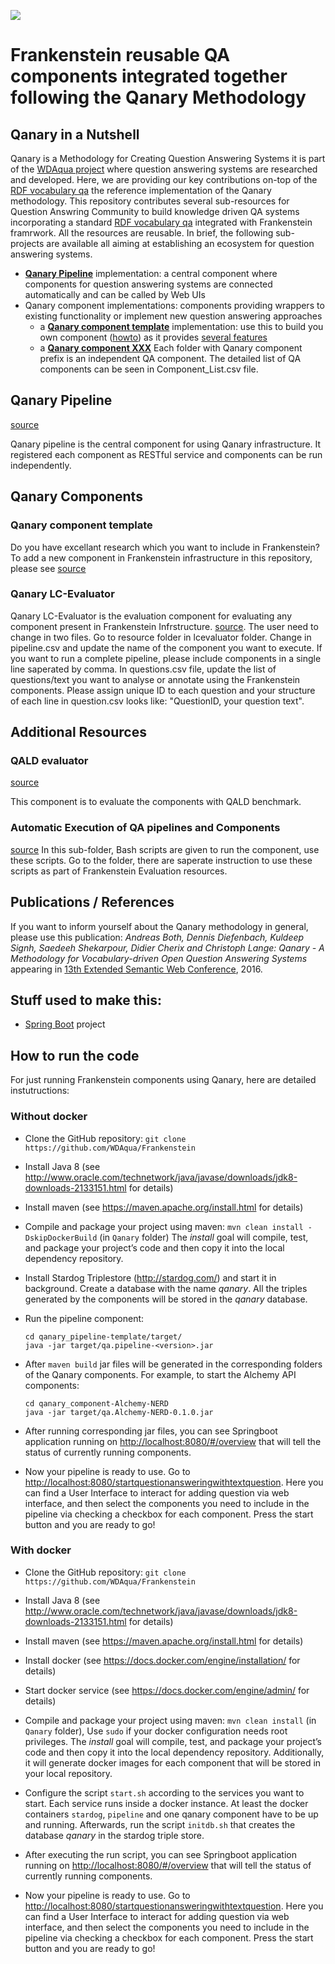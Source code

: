 ![](https://raw.githubusercontent.com/WDAqua/Qanary/master/doc/logo-qanary_s.png)

# Frankenstein reusable QA components integrated together following the Qanary Methodology
## Qanary in a Nutshell

Qanary is a Methodology for Creating Question Answering Systems it is part of the [WDAqua project](http://wdaqua.informatik.uni-bonn.de) where question answering systems are researched and developed. Here, we are providing our key contributions on-top of the [RDF vocabulary qa](https://github.com/WDAqua/QAOntology) the reference implementation of the Qanary methodology. This repository contributes several sub-resources for Question Answring Community to build knowledge driven QA systems incorporating a standard [RDF vocabulary qa](https://github.com/WDAqua/QAOntology) integrated with Frankenstein framrwork. All the resources are reusable. In brief, the following sub-projects are available all aiming at establishing an ecosystem for question answering systems.

 * [**Qanary Pipeline**](#qanarypipeline) implementation: a central component where components for question answering systems are connected automatically and can be called by Web UIs
 * Qanary component implementations: components providing wrappers to existing functionality or implement new question answering approaches
   * a [**Qanary component template**](#qanarycomponenttemplate) implementation: use this to build you own component ([howto]()) as it provides [several features]()
    * a [**Qanary component XXX**](#qanarycomponenttemplate) Each folder with Qanary component prefix is an independent QA component. The detailed list of QA components can be seen in Component_List.csv file.
    
 
  

<a name="qanarypipeline"></a>
## Qanary Pipeline

[source](https://github.com/WDAqua/Qanary/tree/master/qanary_pipeline-template)

Qanary pipeline is the central component for using Qanary infrastructure. It registered each component as RESTful service and components can be run independently.


<a name="qanarycomponents"></a>
## Qanary Components


<a name="qanarycomponenttemplate"></a>
### Qanary component template
 Do you have excellant research which you want to include in Frankenstein? To add a new component in Frankenstein infrastructure in this repository, please see [source](https://github.com/WDAqua/Qanary/wiki)
 

<a name="qanarylcevaluator"></a>
### Qanary LC-Evaluator
Qanary LC-Evaluator is the evaluation component for evaluating any component present in Frankenstein Infrstructure.
[source](https://github.com/WDAqua/Frankenstein/tree/master/Qanary/lcevaluator). The user need to change in two files. Go to resource folder in lcevaluator folder. Change in pipeline.csv and update the name of the component you want to execute. If you want to run a complete pipeline, please include components in a single line saperated by comma. In questions.csv file, update the list of questions/text you want to analyse or annotate using the Frankenstein components. Please assign unique ID to each question and your structure of each line in question.csv looks like: "QuestionID, your question text".

## Additional Resources


<a name="qaldevaluator"></a>
### QALD evaluator
[source](https://github.com/WDAqua/Qanary/tree/master/qald-evaluator)

This component is to evaluate the components with QALD benchmark.


<a name="qaldnerddataset"></a>
### Automatic Execution of QA pipelines and Components
[source](https://github.com/WDAqua/Frankenstein/tree/master/Qanary/scripts/server-bash)
In this sub-folder, Bash scripts are given to run the component, use these scripts. Go to the folder, there are saperate instruction to use these scripts as part of Frankenstein Evaluation resources.



## Publications / References

If you want to inform yourself about the Qanary methodology in general, please use this publication:  *Andreas Both, Dennis Diefenbach, Kuldeep Signh, Saedeeh Shekarpour, Didier Cherix and Christoph Lange: Qanary - A Methodology for Vocabulary-driven Open Question Answering Systems* appearing in [13th Extended Semantic Web Conference](http://2016.eswc-conferences.org), 2016.


## Stuff used to make this:

 * [Spring Boot](http://projects.spring.io/spring-boot/) project

## How to run the code
For just running Frankenstein components using Qanary, here are detailed instutructions: 

### Without docker

 * Clone the GitHub repository: `git clone https://github.com/WDAqua/Frankenstein`

 * Install Java 8 (see <http://www.oracle.com/technetwork/java/javase/downloads/jdk8-downloads-2133151.html> for details)

 * Install maven (see <https://maven.apache.org/install.html> for details)

 * Compile and package your project using maven: `mvn clean install -DskipDockerBuild` (in `Qanary` folder)
   The _install_ goal will compile, test, and package your project’s code and then copy it into the local dependency repository.

 * Install Stardog Triplestore (<http://stardog.com/>) and start it in background. Create a database with the name _qanary_. All the triples generated by the components will be stored in the _qanary_ database.

 * Run the pipeline component:
   ```
   cd qanary_pipeline-template/target/
   java -jar target/qa.pipeline-<version>.jar
   ```
 * After `maven build` jar files will be generated in the corresponding folders of the Qanary components. For example, to start the Alchemy API components:
   ```
   cd qanary_component-Alchemy-NERD
   java -jar target/qa.Alchemy-NERD-0.1.0.jar
   ```
 
 * After running corresponding jar files, you can see Springboot application running on <http://localhost:8080/#/overview> that will tell the status of currently running components.

 * Now your pipeline is ready to use. Go to <http://localhost:8080/startquestionansweringwithtextquestion>. Here you can find a User Interface to interact for adding question via web interface, and then select the components you need to include in the pipeline via checking a checkbox for each component. Press the start button and you are ready to go!

### With docker

 * Clone the GitHub repository: `git clone https://github.com/WDAqua/Frankenstein` 

 * Install Java 8 (see <http://www.oracle.com/technetwork/java/javase/downloads/jdk8-downloads-2133151.html> for details)

 * Install maven (see <https://maven.apache.org/install.html> for details)
 
 * Install docker (see <https://docs.docker.com/engine/installation/> for details)
 
 * Start docker service (see <https://docs.docker.com/engine/admin/> for details)

 * Compile and package your project using maven: `mvn clean install` (in `Qanary` folder), Use `sudo` if your docker configuration needs root privileges. 
   The _install_ goal will compile, test, and package your project’s code and then copy it into the local dependency repository. Additionally, it will generate docker images for each component that will be stored in your local repository.

 * Configure the script `start.sh` according to the services you want to start. Each service runs inside a docker instance. At least the docker containers `stardog`, `pipeline` and one qanary component have to be up and running.
 Afterwards, run the script `initdb.sh` that creates the database _qanary_ in the stardog triple store.
 
 * After executing the run script, you can see Springboot application running on <http://localhost:8080/#/overview> that will tell the status of currently running components.

 * Now your pipeline is ready to use. Go to <http://localhost:8080/startquestionansweringwithtextquestion>. Here you can find a User Interface to interact for adding question via web interface, and then select the components you need to include in the pipeline via checking a checkbox for each component. Press the start button and you are ready to go!
